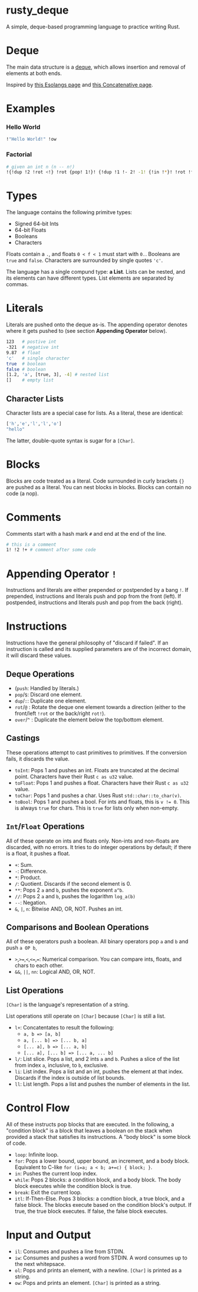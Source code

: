 # rusty_deque

A simple, deque-based programming language to practice writing Rust.

# Deque

The main data structure is a [deque](https://en.wikipedia.org/wiki/Deque), which allows insertion and removal of elements at both ends.

Inspired by [this Esolangs page](https://esolangs.org/wiki/Deque) and [this Concatenative page](https://concatenative.org/wiki/view/Deque).

# Examples

### Hello World
```bash
!"Hello World!" !ow
```

### Factorial
```bash
# given an int n (n -- n!)
!{!dup !2 !rot <!} !rot {pop! 1!}! {!dup !1 !- 2! -1! {!in !*}! !rot !for}! !rot !ite
```

# Types

The language contains the following primitve types:

* Signed 64-bit Ints
* 64-bit Floats
* Booleans
* Characters

Floats contain a `.`, and floats `0 < f < 1` must start with `0.`. Booleans are `true` and `false`. Characters are surrounded by single quotes `'c'`.

The language has a single compund type: **a List**. Lists can be nested, and its elements can have different types. List elements are separated by commas.

# Literals

Literals are pushed onto the deque as-is. The appending operator denotes where it gets pushed to (see section **Appending Operator** below).

```bash
123   # postive int
-321  # negative int
9.87  # float
'c'   # single character
true  # boolean
false # boolean
[1.2, 'a', [true, 3], -4] # nested list
[]    # empty list
```

## Character Lists

Character lists are a special case for lists. As a literal, these are identical:
```bash
['h','e','l','l','o']
"hello"
```
The latter, double-quote syntax is sugar for a `[Char]`.

# Blocks

Blocks are code treated as a literal. Code surrounded in curly brackets `{}` are pushed as a literal. You can nest blocks in blocks. Blocks can contain no code (a nop).

# Comments

Comments start with a hash mark `#` and end at the end of the line.

```bash
# this is a comment
1! !2 !+ # comment after some code
```

# Appending Operator `!`

Instructions and literals are either prepended or postpended by a bang `!`.
If prepended, instructions and literals push and pop from the front (left).
If postpended, instructions and literals push and pop from the back (right).

# Instructions

Instructions have the general philosophy of "discard if failed". If an instruction is called and its supplied parameters are of the incorrect domain, it will discard these values.

## Deque Operations
* (`push`: Handled by literals.)
* `pop`/`$`: Discard one element.
* `dup`/`:`: Duplicate one element.
* `rot`/`@` : Rotate the deque one element towards a direction (either to the front/left `!rot` or the back/right `rot!`).
* `over`/`^` : Duplicate the element below the top/bottom element.

## Castings

These operations attempt to cast primitives to primitives. If the conversion fails, it discards the value.

* `toInt`: Pops 1 and pushes an int. Floats are truncated at the decimal point. Characters have their Rust `c as u32` value.
* `toFloat`: Pops 1 and pushes a float. Characters have their Rust `c as u32` value.
* `toChar`: Pops 1 and pushes a char. Uses Rust `std::char::to_char(v)`.
* `toBool`: Pops 1 and pushes a bool. For ints and floats, this is `v != 0`. This is always `true` for chars. This is `true` for lists only when non-empty.

## `Int`/`Float` Operations

All of these operate on ints and floats only. Non-ints and non-floats are discarded, with no errors.
It tries to do integer operations by default; if there is a float, it pushes a float.

* `+`: Sum.
* `-`: Difference.
* `*`: Product.
* `/`: Quotient. Discards if the second element is 0.
* `**`: Pops 2 `a` and `b`, pushes the exponent `a^b`.
* `//`: Pops 2 `a` and `b`, pushes the logarithm `log_a(b)`
* `--`: Negation.
* `&`, `|`, `n`: Bitwise AND, OR, NOT. Pushes an int.

## Comparisons and Boolean Operations

All of these operators push a boolean. All binary operators pop `a` and `b` and push `a OP b`,

* `>`,`>=`,`<`,`<=`,`=`: Numerical comparison. You can compare ints, floats, and chars to each other.
* `&&`, `||`, `nn`: Logical AND, OR, NOT.

## List Operations

`[Char]` is the language's representation of a string.

List operations still operate on `[Char]` because `[Char]` is still a list.

* `l+`: Concatentates to result the following:
  * `a, b => [a, b]`
  * `a, [... b] => [... b, a] `
  * `[... a], b => [... a, b] `
  * `[... a], [... b] => [... a, ... b]`
* `l/`: List slice. Pops a list, and 2 ints `a` and `b`. Pushes a slice of the list from index `a`, inclusive, to `b`, exclusive.
* `li`: List index. Pops a list and an int, pushes the element at that index. Discards if the index is outside of list bounds.
* `ll`: List length. Pops a list and pushes the number of elements in the list.

# Control Flow

All of these instructs pop blocks that are executed. In the following, a "condition block" is a block that leaves a boolean on the stack when provided a stack that satisfies its instructions. A "body block" is some block of code.

* `loop`: Infinite loop.
* `for`: Pops a lower bound, upper bound, an increment, and a body block. Equivalent to C-like `for (i=a; a < b; a+=c) { block; }`.
* `in`: Pushes the current loop index.
* `while`: Pops 2 blocks: a condition block, and a body block. The body block executes while the condition block is true.
* `break`: Exit the current loop.
* `itl`: If-Then-Else. Pops 3 blocks: a condtion block, a true block, and a false block. The blocks execute based on the condition block's output. If true, the true block executes. If false, the false block executes.

# Input and Output

* `il`: Consumes and pushes a line from STDIN.
* `iw`: Consumes and pushes a word from STDIN. A word consumes up to the next whitepsace.
* `ol`: Pops and prints an element, with a newline. `[Char]` is printed as a string.
* `ow`: Pops and prints an element. `[Char]` is printed as a string.